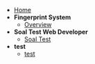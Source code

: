 - [Home](/)
- **Fingerprint System**
  - [Overview](fingerprint/)
- **Soal Test Web Developer**
  - [Soal Test](soal/test-web-developer/)
- **test**
  - [test](test/)
